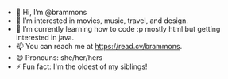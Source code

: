 - 👋 Hi, I’m @brammons
- 👀 I’m interested in movies, music, travel, and design. 
- 🌱 I’m currently learning how to code :p mostly html but getting interested in java. 
- 📫 You can reach me at https://read.cv/brammons.
- 😄 Pronouns: she/her/hers
- ⚡ Fun fact: I'm the oldest of my siblings!

<!---
brammons/brammons is a ✨ special ✨ repository because its `README.md` (this file) appears on your GitHub profile.
You can click the Preview link to take a look at your changes.
--->
